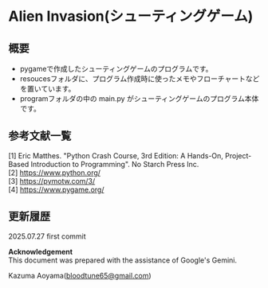 # Alien Invasion(シューティングゲーム)
## 概要
- pygameで作成したシューティングゲームのプログラムです。
- resoucesフォルダに、プログラム作成時に使ったメモやフローチャートなどを置いています。
- programフォルダの中の main.py がシューティングゲームのプログラム本体です。

## 参考文献一覧
[1] Eric Matthes. "Python Crash Course, 3rd Edition: A Hands-On, Project-Based Introduction to Programming". No Starch Press Inc.<br>
[2] https://www.python.org/<br>
[3] https://pymotw.com/3/<br>
[4] https://www.pygame.org/<br>

## 更新履歴
2025.07.27 first commit<br>

**Acknowledgement**  
This document was prepared with the assistance of Google's Gemini.

Kazuma Aoyama(bloodtune65@gmail.com)
